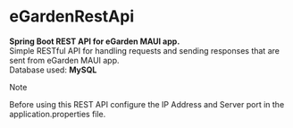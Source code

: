 # eGardenRestApi
**Spring Boot REST API for eGarden MAUI app.**<br />
Simple RESTful API for handling requests and sending responses that are sent from eGarden MAUI app.<br />
Database used: **MySQL**<br />
> [!NOTE]
> Before using this REST API configure the IP Address and Server port in the application.properties file.
